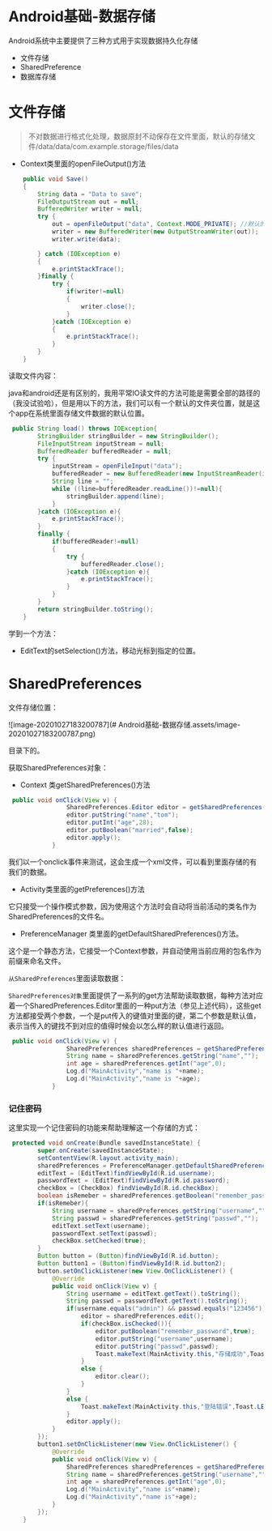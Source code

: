 # Android基础-数据存储

Android系统中主要提供了三种方式用于实现数据持久化存储

* 文件存储
* SharedPreference
* 数据库存储

# 文件存储

> 不对数据进行格式化处理，数据原封不动保存在文件里面，默认的存储文件/data/data/com.example.storage/files/data

* Context类里面的openFileOutput()方法

~~~java
    public void Save()
    {
        String data = "Data to save";
        FileOutputStream out = null;
        BufferedWriter writer = null;
        try {
            out = openFileOutput("data", Context.MODE_PRIVATE); //默认的操作模式，表示该文件存在的话就进行覆盖写。
            writer = new BufferedWriter(new OutputStreamWriter(out));
            writer.write(data);

        } catch (IOException e)
        {
            e.printStackTrace();
        }finally {
            try {
                if(writer!=null)
                {
                    writer.close();
                }
            }catch (IOException e)
            {
                e.printStackTrace();
            }
        }
    }
~~~

读取文件内容：

java和android还是有区别的，我用平常IO读文件的方法可能是需要全部的路径的（我没试验哈），但是用以下的方法，我们可以有一个默认的文件夹位置，就是这个app在系统里面存储文件数据的默认位置。

~~~java
 public String load() throws IOException{
        StringBuilder stringBuilder = new StringBuilder();
        FileInputStream inputStream = null;
        BufferedReader bufferedReader = null;
        try {
            inputStream = openFileInput("data");
            bufferedReader = new BufferedReader(new InputStreamReader(inputStream));
            String line = "";
            while ((line=bufferedReader.readLine())!=null){
                stringBuilder.append(line);
            }
        }catch (IOException e){
            e.printStackTrace();
        }
        finally {
            if(bufferedReader!=null)
            {
                try {
                    bufferedReader.close();
                }catch (IOException e){
                    e.printStackTrace();
                }
            }
        }
        return stringBuilder.toString();
    }
~~~

学到一个方法：

* EditText的setSelection()方法，移动光标到指定的位置。

# SharedPreferences

文件存储位置：

![image-20201027183200787](# Android基础-数据存储.assets/image-20201027183200787.png)

目录下的。

获取SharedPreferences对象：

* Context 类getSharedPreferences()方法

~~~java
 public void onClick(View v) {
                SharedPreferences.Editor editor = getSharedPreferences("data",MODE_PRIVATE).edit();
                editor.putString("name","tom");
                editor.putInt("age",28);
                editor.putBoolean("married",false);
                editor.apply();
            }
~~~

我们以一个onclick事件来测试，这会生成一个xml文件，可以看到里面存储的有我们的数据。	

* Activity类里面的getPreferences()方法

它只接受一个操作模式参数，因为使用这个方法时会自动将当前活动的类名作为SharedPreferences的文件名。

* PreferenceManager 类里面的getDefaultSharedPreferences()方法。

这个是一个静态方法，它接受一个Context参数，并自动使用当前应用的包名作为前缀来命名文件。

`从SharedPreferences`里面读取数据：

`SharedPreferences对象`里面提供了一系列的get方法帮助读取数据，每种方法对应着一个SharedPreferences.Editor里面的一种put方法（参见上述代码），这些get方法都接受两个参数，一个是put传入的键值对里面的键，第二个参数是默认值，表示当传入的键找不到对应的值得时候会以怎么样的默认值进行返回。

~~~java
 public void onClick(View v) {
                SharedPreferences sharedPreferences = getSharedPreferences("data",MODE_PRIVATE);
                String name = sharedPreferences.getString("name","");
                int age = sharedPreferences.getInt("age",0);
                Log.d("MainActivity","name is "+name);
                Log.d("MainActivity","name is "+age);
            }
~~~

### 记住密码

这里实现一个记住密码的功能来帮助理解这一个存储的方式：

~~~java
 protected void onCreate(Bundle savedInstanceState) {
        super.onCreate(savedInstanceState);
        setContentView(R.layout.activity_main);
        sharedPreferences = PreferenceManager.getDefaultSharedPreferences(this);
        editText = (EditText)findViewById(R.id.username);
        passwordText = (EditText)findViewById(R.id.password);
        checkBox = (CheckBox) findViewById(R.id.checkBox);
        boolean isRemeber = sharedPreferences.getBoolean("remember_password",false);
        if(isRemeber){
            String username = sharedPreferences.getString("username","");
            String passwd = sharedPreferences.getString("passwd","");
            editText.setText(username);
            passwordText.setText(passwd);
            checkBox.setChecked(true);
        }
        Button button = (Button)findViewById(R.id.button);
        Button button1 = (Button)findViewById(R.id.button2);
        button.setOnClickListener(new View.OnClickListener() {
            @Override
            public void onClick(View v) {
                String username = editText.getText().toString();
                String passwd = passwordText.getText().toString();
                if(username.equals("admin") && passwd.equals("123456")){
                    editor = sharedPreferences.edit();
                    if(checkBox.isChecked()){
                        editor.putBoolean("remember_password",true);
                        editor.putString("username",username);
                        editor.putString("passwd",passwd);
                        Toast.makeText(MainActivity.this,"存储成功",Toast.LENGTH_LONG);
                    }
                    else {
                        editor.clear();
                    }
                }
                else {
                    Toast.makeText(MainActivity.this,"登陆错误",Toast.LENGTH_LONG);
                }
                editor.apply();
            }
        });
        button1.setOnClickListener(new View.OnClickListener() {
            @Override
            public void onClick(View v) {
                SharedPreferences sharedPreferences = getSharedPreferences("com.example.sharedpreferencestest_preferences",MODE_PRIVATE);
                String name = sharedPreferences.getString("username","");
                int age = sharedPreferences.getInt("age",0);
                Log.d("MainActivity","name is"+name);
                Log.d("MainActivity","name is"+age);
            }
        });
    }
~~~

